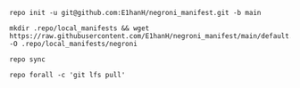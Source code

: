 	repo init -u git@github.com:E1hanH/negroni_manifest.git -b main

	mkdir .repo/local_manifests && wget https://raw.githubusercontent.com/E1hanH/negroni_manifest/main/default.xml -O .repo/local_manifests/negroni

	repo sync

	repo forall -c 'git lfs pull'